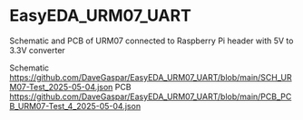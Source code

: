 # EasyEDA_URM07_UART

Schematic and PCB of URM07 connected to Raspberry Pi header with 5V to 3.3V converter

Schematic https://github.com/DaveGaspar/EasyEDA_URM07_UART/blob/main/SCH_URM07-Test_2025-05-04.json
PCB https://github.com/DaveGaspar/EasyEDA_URM07_UART/blob/main/PCB_PCB_URM07-Test_4_2025-05-04.json
